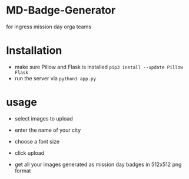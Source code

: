 # MD-Badge-Generator
for ingress mission day orga teams

# Installation

- make sure Pillow and Flask is installed `pip3 install --update Pillow Flask`
- run the server via `python3 app.py`

# usage
- select images to upload
- enter the name of your city
- choose a font size
- click upload

- get all your images generated as mission day badges in 512x512 png format
